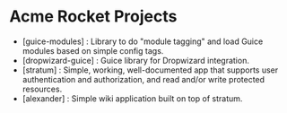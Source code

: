 Acme Rocket Projects
====================

* [guice-modules] : Library to do "module tagging" and load Guice modules based on simple config tags.
* [dropwizard-guice] : Guice library for Dropwizard integration.
* [stratum] : Simple, working, well-documented app that supports user authentication and authorization, and read and/or write protected resources.
* [alexander] : Simple wiki application built on top of stratum.

